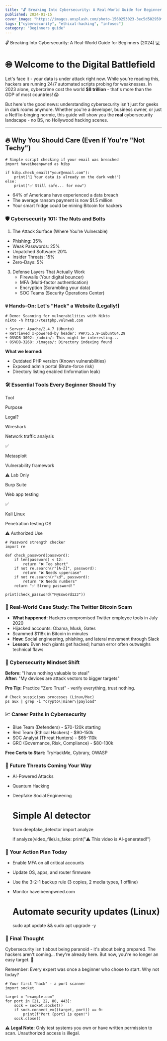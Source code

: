 ```yaml
---
title: "🔓 Breaking Into Cybersecurity: A Real-World Guide for Beginners (2024) 💻"
published: 2024-01-15
cover_image: "https://images.unsplash.com/photo-1560253023-3ec5d502959f"
tags: ["cybersecurity", "ethical-hacking", "infosec"]
category: "Beginners guide"
---
```


   🔓 Breaking Into Cybersecurity: A Real-World Guide for Beginners (2024) 💻 

🌐 Welcome to the Digital Battlefield
=====================================

Let's face it - your data is under attack right now. While you're reading this, hackers are running 24/7 automated scripts probing for weaknesses. In 2023 alone, cybercrime cost the world **$8 trillion** - that's more than the GDP of most countries! 😱

But here's the good news: understanding cybersecurity isn't just for geeks in dark rooms anymore. Whether you're a developer, business owner, or just a Netflix-binging normie, this guide will show you the **real** cybersecurity landscape - no BS, no Hollywood hacking scenes.

* * *

🔥 Why You Should Care (Even If You're "Not Techy")
---------------------------------------------------

    # Simple script checking if your email was breached
    import haveibeenpwned as hibp
    
    if hibp.check_email("your@email.com"):
        print("🚨 Your data is already on the dark web!")
    else:
        print("✅ Still safe... for now")

*   64% of Americans have experienced a data breach
*   The average ransom payment is now $1.5 million
*   Your smart fridge could be mining Bitcoin for hackers

### 🛡️ Cybersecurity 101: The Nuts and Bolts

1.  The Attack Surface (Where You're Vulnerable)

*   Phishing: 35%
*   Weak Passwords: 25%
*   Unpatched Software: 20%
*   Insider Threats: 15%
*   Zero-Days: 5%

3.  Defense Layers That Actually Work
    *   Firewalls (Your digital bouncer)
    *   MFA (Multi-factor authentication)
    *   Encryption (Scrambling your data)
    *   SOC Teams (Security Operations Center)

### 💀 Hands-On: Let's "Hack" a Website (Legally!)

    # Demo: Scanning for vulnerabilities with Nikto
    nikto -h http://testphp.vulnweb.com
    
    + Server: Apache/2.4.7 (Ubuntu)
    + Retrieved x-powered-by header: PHP/5.5.9-1ubuntu4.29
    + OSVDB-3092: /admin/: This might be interesting...
    + OSVDB-3268: /images/: Directory indexing found

**What we learned:**

*   Outdated PHP version (Known vulnerabilities)
*   Exposed admin portal (Brute-force risk)
*   Directory listing enabled (Information leak)

### 🛠️ Essential Tools Every Beginner Should Try

Tool

Purpose

Legal?

Wireshark

Network traffic analysis

✅

Metasploit

Vulnerability framework

⚠️ Lab Only

Burp Suite

Web app testing

✅

Kali Linux

Penetration testing OS

⚠️ Authorized Use

    # Password strength checker
    import re
    
    def check_password(password):
        if len(password) < 12:
            return "❌ Too short"
        if not re.search(r"[A-Z]", password):
            return "❌ Needs uppercase"
        if not re.search(r"\d", password):
            return "❌ Needs numbers"
        return "✅ Strong password!"
    
    print(check_password("P@ssword123"))

### 🚨 Real-World Case Study: The Twitter Bitcoin Scam

*   **What happened:** Hackers compromised Twitter employee tools in July 2020
*   Hijacked accounts: Obama, Musk, Gates
*   Scammed $118k in Bitcoin in minutes
*   **How:** Social engineering, phishing, and lateral movement through Slack
*   **Lesson:** Even tech giants get hacked; human error often outweighs technical flaws

### 🧠 Cybersecurity Mindset Shift

**Before:** "I have nothing valuable to steal"  
**After:** "My devices are attack vectors to bigger targets"

**Pro Tip:** Practice "Zero Trust" - verify everything, trust nothing.

    # Check suspicious processes (Linux/Mac)
    ps aux | grep -i "crypto\|miner\|payload"

### 📈 Career Paths in Cybersecurity

*   Blue Team (Defenders) - $70-120k starting
*   Red Team (Ethical Hackers) - $90-150k
*   SOC Analyst (Threat Hunters) - $65-110k
*   GRC (Governance, Risk, Compliance) - $80-130k

**Free Certs to Start:** TryHackMe, Cybrary, OWASP

### 🔮 Future Threats Coming Your Way

*   AI-Powered Attacks
*   Quantum Hacking
*   Deepfake Social Engineering

    # Simple AI detector
    from deepfake_detector import analyze
    
    if analyze(video_file).is_fake:
        print("⚠️ This video is AI-generated!")

### 🛑 Your Action Plan Today

*   Enable MFA on all critical accounts
*   Update OS, apps, and router firmware
*   Use the 3-2-1 backup rule (3 copies, 2 media types, 1 offline)
*   Monitor haveibeenpwned.com

    # Automate security updates (Linux)
    sudo apt update && sudo apt upgrade -y

### 💬 Final Thought

Cybersecurity isn't about being paranoid - it's about being prepared. The hackers aren't coming... they're already here. But now, you're no longer an easy target. 🎯

Remember: Every expert was once a beginner who chose to start. Why not today?

    # Your first "hack" - a port scanner
    import socket
    
    target = "example.com"
    for port in [21, 22, 80, 443]:
        sock = socket.socket()
        if sock.connect_ex((target, port)) == 0:
            print(f"Port {port} is open!")
        sock.close()

**⚠️ Legal Note:** Only test systems you own or have written permission to scan. Unauthorized access is illegal.